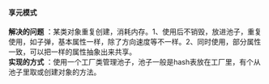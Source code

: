 #### 享元模式
**解决的问题** ：某类对象重复创建，消耗内存。1、使用后不销毁，放进池子，重复使用，如子弹，基本属性一样，除了方向速度等不一样。2、同时使用，部分属性一致，可以把一样的属性抽象出来共享。<br>
**实现的方式** ：使用一个工厂类管理池子，池子一般是hash表放在工厂里，有个从池子里取或创建对象的方法。

